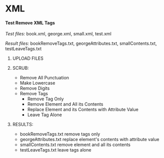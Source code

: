 XML
==========

#### Test Remove XML Tags

*Test files:* book.xml, george.xml, small.xml, test.xml

*Result files:* bookRemoveTags.txt, georgeAttributes.txt, smallContents.txt,
testLeaveTags.txt

1. UPLOAD FILES

2. SCRUB: 
    - Remove All Punctuation
    - Make Lowercase
    - Remove Digits
    - Remove Tags
        * Remove Tag Only
        * Remove Element and All its Contents
        * Replace Element and its Contents with Attribute Value
        * Leave Tag Alone

3. RESULTS:
    - bookRemoveTags.txt remove tags only
    - georgeAttributes.txt replace element's contents with attribute value
    - smallContents.txt remove element and all its contents
    - testLeaveTags.txt leave tags alone
     
